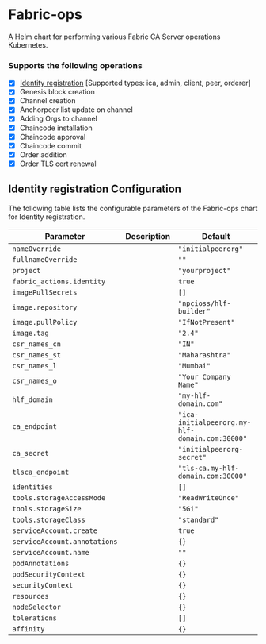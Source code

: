 Fabric-ops
===========

A Helm chart for performing various Fabric CA Server operations Kubernetes.

### Supports the following operations

- [x] [Identity registration](#Identity-registration-Configuration) [Supported types: ica, admin, client, peer, orderer]
- [x] Genesis block creation
- [x] Channel creation
- [x] Anchorpeer list update on channel
- [x] Adding Orgs to channel
- [x] Chaincode installation
- [x] Chaincode approval
- [x] Chaincode commit
- [x] Order addition
- [x] Order TLS cert renewal

## Identity registration Configuration

The following table lists the configurable parameters of the Fabric-ops chart for Identity registration.

| Parameter                | Description             | Default        |
| ------------------------ | ----------------------- | -------------- |
| `nameOverride` |  | `"initialpeerorg"` |
| `fullnameOverride` |  | `""` |
| `project` |  | `"yourproject"` |
| `fabric_actions.identity` |  | `true` |
| `imagePullSecrets` |  | `[]` |
| `image.repository` |  | `"npcioss/hlf-builder"` |
| `image.pullPolicy` |  | `"IfNotPresent"` |
| `image.tag` |  | `"2.4"` |
| `csr_names_cn` |  | `"IN"` |
| `csr_names_st` |  | `"Maharashtra"` |
| `csr_names_l` |  | `"Mumbai"` |
| `csr_names_o` |  | `"Your Company Name"` |
| `hlf_domain` |  | `"my-hlf-domain.com"` |
| `ca_endpoint` |  | `"ica-initialpeerorg.my-hlf-domain.com:30000"` |
| `ca_secret` |  | `"initialpeerorg-secret"` |
| `tlsca_endpoint` |  | `"tls-ca.my-hlf-domain.com:30000"` |
| `identities` |  | `[]` |
| `tools.storageAccessMode` |  | `"ReadWriteOnce"` |
| `tools.storageSize` |  | `"5Gi"` |
| `tools.storageClass` |  | `"standard"` |
| `serviceAccount.create` |  | `true` |
| `serviceAccount.annotations` |  | `{}` |
| `serviceAccount.name` |  | `""` |
| `podAnnotations` |  | `{}` |
| `podSecurityContext` |  | `{}` |
| `securityContext` |  | `{}` |
| `resources` |  | `{}` |
| `nodeSelector` |  | `{}` |
| `tolerations` |  | `[]` |
| `affinity` |  | `{}` |